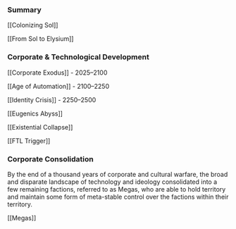 ### Summary

[[Colonizing Sol]]

[[From Sol to Elysium]]
### Corporate & Technological Development

[[Corporate Exodus]] - 2025–2100

[[Age of Automation]] - 2100–2250

[[Identity Crisis]] - 2250–2500

[[Eugenics Abyss]]

[[Existential Collapse]]

[[FTL Trigger]]

### Corporate Consolidation

By the end of a thousand years of corporate and cultural warfare, the broad and disparate landscape of technology and ideology consolidated into a few remaining factions, referred to as Megas, who are able to hold territory and maintain some form of meta-stable control over the factions within their territory.

[[Megas]]